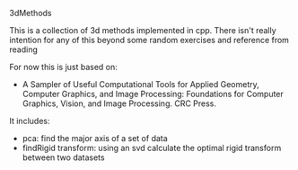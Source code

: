 3dMethods

This is a collection of 3d methods implemented in cpp. There isn't really intention for any of this beyond some random exercises and reference from reading

For now this is just based on:
- A Sampler of Useful Computational Tools for Applied Geometry, Computer Graphics, and Image Processing: Foundations for Computer Graphics, Vision, and Image Processing. CRC Press.

It includes:
- pca: find the major axis of a set of data
- findRigid transform: using an svd calculate the optimal rigid transform between two datasets 